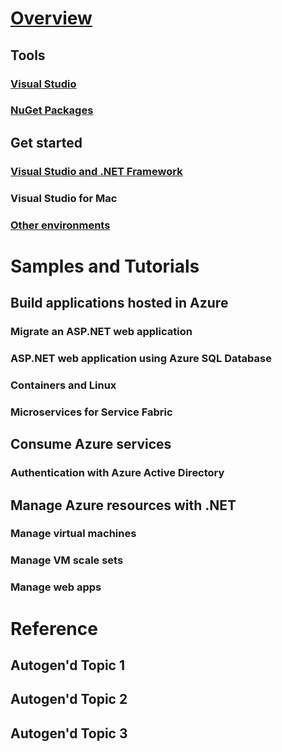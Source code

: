 # [Overview](index.md)

## Tools
### [Visual Studio](visual-studio.md)
### [NuGet Packages](packages.md)

## Get started
### [Visual Studio and .NET Framework](get-started-framework.md)
### Visual Studio for Mac
### [Other environments](get-started-core.md)

# Samples and Tutorials

## Build applications hosted in Azure
### Migrate an ASP.NET web application
### ASP.NET web application using Azure SQL Database
<!-- ### ASP.NET Core web app using DocumentDB -->
<!-- ### ASP.NET web application using Azure Functions  -->
### Containers and Linux
### Microservices for Service Fabric

## Consume Azure services
### Authentication with Azure Active Directory
<!-- ### Untitled Storage topic   low pri -->

## Manage Azure resources with .NET
### Manage virtual machines
### Manage VM scale sets
### Manage web apps
<!-- ### Untitled Key Vault topic   lower pri -->


# Reference
## Autogen'd Topic 1
## Autogen'd Topic 2
## Autogen'd Topic 3
